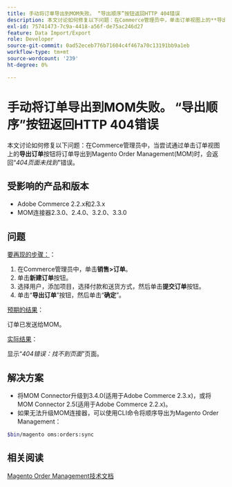 ```yaml
---
title: 手动将订单导出到MOM失败。 “导出顺序”按钮返回HTTP 404错误
description: 本文讨论如何修复以下问题：在Commerce管理员中，单击订单视图上的**导出订单**按钮尝试将订单导出到Magento Order Management(MOM)时，会返回“ *404页面未找到* ”错误。
exl-id: 75741473-7c9a-4418-a56f-de75ac246d27
feature: Data Import/Export
role: Developer
source-git-commit: 0ad52eceb776b71604c4f467a70c13191bb9a1eb
workflow-type: tm+mt
source-wordcount: '239'
ht-degree: 0%

---
```


# 手动将订单导出到MOM失败。 “导出顺序”按钮返回HTTP 404错误

本文讨论如何修复以下问题：在Commerce管理员中，当尝试通过单击订单视图上的&#x200B;**导出订单**&#x200B;按钮将订单导出到Magento Order Management(MOM)时，会返回“*404页面未找到*”错误。

## 受影响的产品和版本

* Adobe Commerce 2.2.x和2.3.x
* MOM连接器2.3.0、2.4.0、3.2.0、3.3.0

## 问题

<u>要再现的步骤：</u>：

1. 在Commerce管理员中，单击&#x200B;**销售>订单**。
1. 单击&#x200B;**新建订单**&#x200B;按钮。
1. 选择用户，添加项目，选择付款和送货方式，然后单击&#x200B;**提交订单**&#x200B;按钮。
1. 单击“**导出订单**”按钮，然后单击“**确定**”。

<u>预期的结果</u>：

订单已发送给MOM。

<u>实际结果</u>：

显示“*404错误：找不到页面*”页面。

## 解决方案

* 将MOM Connector升级到3.4.0(适用于Adobe Commerce 2.3.x)，或将MOM Connector 2.5(适用于Adobe Commerce 2.2.x)。
* 如果无法升级MOM连接器，可以使用CLI命令将顺序导出为Magento Order Management：

```bash
$bin/magento oms:orders:sync
```

## 相关阅读

[Magento Order Management技术文档](https://omsdocs.magento.com/en/)
